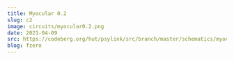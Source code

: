 ```yaml
---
title: Myocular 0.2
slug: c2
image: circuits/myocular0.2.png
date: 2021-04-09
src: https://codeberg.org/hut/psylink/src/branch/master/schematics/myocular0.2.sch
blog: fzero
---
```

